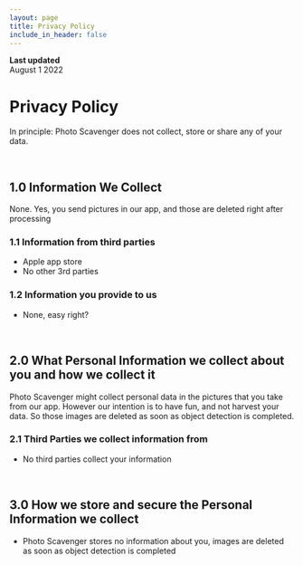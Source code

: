 ```yaml
---
layout: page
title: Privacy Policy
include_in_header: false
---
```


**Last updated**  
August 1 2022

# Privacy Policy
In principle: Photo Scavenger does not collect, store or share any of your data. 

<br>

## 1.0 Information We Collect
None. Yes, you send pictures in our app, and those are deleted right after processing

### 1.1 Information from third parties
- Apple app store 
- No other 3rd parties

### 1.2 Information you provide to us 
- None, easy right?

<br>

## 2.0 What Personal Information we collect about you and how we collect it
Photo Scavenger might collect personal data in the pictures that you take from our app. However our intention is to have fun, and not harvest your data. So those images are deleted as soon as object detection is completed. 

### 2.1 Third Parties we collect information from
- No third parties collect your information
<br>

## 3.0 How we store and secure the Personal Information we collect
- Photo Scavenger stores no information about you, images are deleted as soon as object detection is completed

